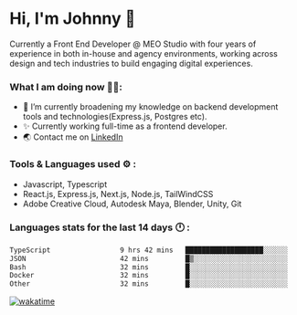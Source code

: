 # Hi, I'm Johnny 👋

Currently a Front End Developer @ MEO Studio with four years of experience in both in-house and agency environments, working across design and tech industries to build engaging digital experiences.

### What I am doing now 🧑‍💻:

- 🔭 I’m currently broadening my knowledge on backend development tools and technologies(Express.js, Postgres etc).
- ✨ Currently working full-time as a frontend developer.
- 🌏 Contact me on [LinkedIn](https://www.linkedin.com/in/johchai/)

### Tools & Languages used ⚙️ :

- Javascript, Typescript
- React.js, Express.js, Next.js, Node.js, TailWindCSS
- Adobe Creative Cloud, Autodesk Maya, Blender, Unity, Git

### Languages stats for the last 14 days 🕛 :

<!--START_SECTION:waka-->

```txt
TypeScript                 9 hrs 42 mins   ███████████████████░░░░░░   76.12 %
JSON                       42 mins         █▒░░░░░░░░░░░░░░░░░░░░░░░   05.61 %
Bash                       32 mins         █░░░░░░░░░░░░░░░░░░░░░░░░   04.30 %
Docker                     32 mins         █░░░░░░░░░░░░░░░░░░░░░░░░   04.27 %
Other                      32 mins         █░░░░░░░░░░░░░░░░░░░░░░░░   04.25 %
```

<!--END_SECTION:waka-->

[![wakatime](https://wakatime.com/badge/user/0cd14e89-b357-451d-b5c1-4a79286fb5a6.svg)](https://wakatime.com/@0cd14e89-b357-451d-b5c1-4a79286fb5a6)
